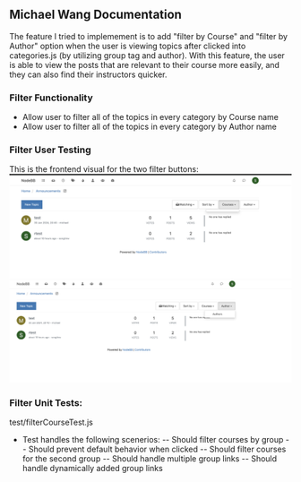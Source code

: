 ## Michael Wang Documentation

The feature I tried to implemement is to add "filter by Course" and "filter by Author" option when the user is viewing topics after clicked into categories.js (by utilizing group tag and author). With this feature, the user is able to view the posts that are relevant to their course more easily, and they can also find their instructors quicker. 

### Filter Functionality 
- Allow user to filter all of the topics in every category by Course name
- Allow user to filter all of the topics in every category by Author name

### Filter User Testing
This is the frontend visual for the two filter buttons: 
![alt text](filter_1.png)
![alt text](filter_2.png)

### Filter Unit Tests: 
test/filterCourseTest.js
- Test handles the following scenerios:
-- Should filter courses by group
-- Should prevent default behavior when clicked
-- Should filter courses for the second group
-- Should handle multiple group links
-- Should handle dynamically added group links

